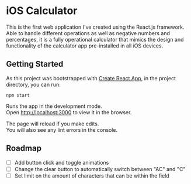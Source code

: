 # iOS Calculator

This is the first web application I've created using the React.js framework. Able to handle different operations as well as negative numbers and percentages, it is a fully operational calculator that mimics the design and functionality of the calculator app pre-installed in all iOS devices.

## Getting Started

As this project was bootstrapped with [Create React App](https://github.com/facebook/create-react-app), in the project directory, you can run:

`npm start`

Runs the app in the development mode.\
Open [http://localhost:3000](http://localhost:3000) to view it in the browser.

The page will reload if you make edits.\
You will also see any lint errors in the console.

## Roadmap

- [ ] Add button click and toggle animations 
- [ ] Change the clear button to automatically switch between "AC" and "C"
- [ ] Set limit on the amount of characters that can be within the field
